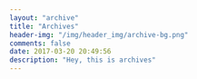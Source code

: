 ```yaml
---
layout: "archive"
title: "Archives"
header-img: "/img/header_img/archive-bg.png"
comments: false
date: 2017-03-20 20:49:56
description: "Hey, this is archives"
---
```

